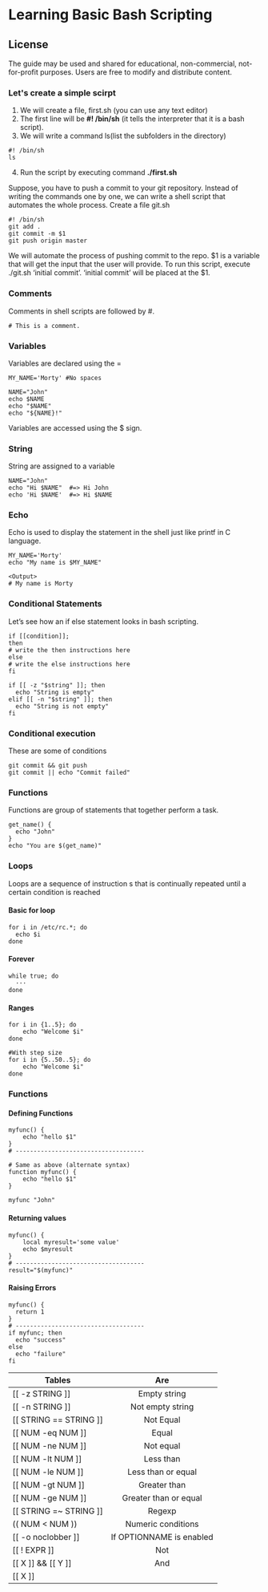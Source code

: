 # Learning Basic Bash Scripting

## License

The guide may be used and shared for educational, non-commercial, not-for-profit purposes. Users are free to modify and distribute content.

### Let's create a simple scirpt

1. We will create a file, first.sh (you can use any text editor)
2. The first line will be **#! /bin/sh** (it tells the interpreter that it is a bash script).
3. We will write a command ls(list the subfolders in the directory)

```
#! /bin/sh
ls
```
4. Run the script by executing command **./first.sh**

Suppose, you have to push a commit to your git repository. Instead of writing the commands one by one, we can write a shell script that automates the whole process. Create a file git.sh

```
#! /bin/sh 
git add .
git commit -m $1
git push origin master
```
We will automate the process of pushing commit to the repo. $1 is a variable that will get the input that the user will provide.
To run this script, execute ./git.sh ‘initial commit’. ‘initial commit’ will be placed at the $1.


### Comments
Comments in shell scripts are followed by #.
```
# This is a comment.
```

### Variables
Variables are declared using the =
```
MY_NAME='Morty' #No spaces 
```
```
NAME="John"
echo $NAME
echo "$NAME"
echo "${NAME}!"
```
Variables are accessed using the $ sign.

### String
String are assigned to a variable
```
NAME="John"
echo "Hi $NAME"  #=> Hi John
echo 'Hi $NAME'  #=> Hi $NAME
```


### Echo
Echo is used to display the statement in the shell just like printf in C language.
```
MY_NAME='Morty' 
echo "My name is $MY_NAME"

<Output>
# My name is Morty
```

### Conditional Statements
Let’s see how an if else statement looks in bash scripting.
```
if [[condition]];
then
# write the then instructions here
else
# write the else instructions here
fi
```
```
if [[ -z "$string" ]]; then
  echo "String is empty"
elif [[ -n "$string" ]]; then
  echo "String is not empty"
fi

```
### Conditional execution
These are some of conditions
```
git commit && git push
git commit || echo "Commit failed"
```

### Functions
Functions are group of statements that together perform a task.
```
get_name() {
  echo "John"
}
echo "You are $(get_name)"
```

### Loops
 Loops are a sequence of instruction s that is continually repeated until a certain condition is reached
#### Basic for loop
```
for i in /etc/rc.*; do
  echo $i
done
```
#### Forever
```
while true; do
  ···
done
```
#### Ranges
```
for i in {1..5}; do
    echo "Welcome $i"
done

#With step size
for i in {5..50..5}; do
    echo "Welcome $i"
done
```

### Functions
#### Defining Functions
```
myfunc() {
    echo "hello $1"
}
# ------------------------------------

# Same as above (alternate syntax)
function myfunc() {
    echo "hello $1"
}

myfunc "John"
```
#### Returning values
```
myfunc() {
    local myresult='some value'
    echo $myresult
}
# ------------------------------------
result="$(myfunc)"
```

#### Raising Errors
```
myfunc() {
  return 1
}
# ------------------------------------
if myfunc; then
  echo "success"
else
  echo "failure"
fi
```

| Tables              | Are              |
| ------------------- |:----------------:|
| [[ -z STRING ]]     | Empty string     |
| [[ -n STRING ]]	    | Not empty string |
| [[ STRING == STRING ]]	    | Not Equal |
| [[ NUM -eq NUM ]]	    | Equal |
| [[ NUM -ne NUM ]]	    | Not equal |
| [[ NUM -lt NUM ]]	    | Less than |
| [[ NUM -le NUM ]]	    | Less than or equal |
| [[ NUM -gt NUM ]]	    | Greater than |
| [[ NUM -ge NUM ]]	    | Greater than or equal |
| [[ STRING =~ STRING ]]	    | Regexp |
| (( NUM < NUM ))	    | Numeric conditions |
| [[ -o noclobber ]]    | If OPTIONNAME is enabled |
| [[ ! EXPR ]]   | Not |
| [[ X ]] && [[ Y ]]   | And |
| [[ X ]] || [[ Y ]]    | Or |



